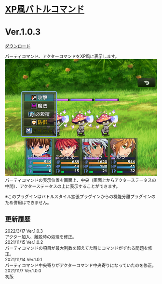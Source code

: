 # [XP風バトルコマンド](https://raw.githubusercontent.com/nuun888/MZ/master/NUUN_XPBattleCommand.js)
# Ver.1.0.3
[ダウンロード](https://raw.githubusercontent.com/nuun888/MZ/master/NUUN_XPBattleCommand.js)

パーティコマンド、アクターコマンドをXP風に表示します。  
![画像](img/XPBattleCommand2.png)  
パーティコマンドの表示位置を画面上、中央（画面上からアクターステータスの中間）、アクターステータスの上に表示することができます。  

※このプラグインはバトルスタイル拡張プラグインからの機能分離プラグインのため併用はできません。

## 更新履歴
2022/3/17 Ver.1.0.3  
アクター加入、離脱時の処理を修正。  
2021/11/15 Ver.1.0.2  
パーティコマンドの項目が最大列数を超えてた時にコマンドがずれる問題を修正。  
2021/11/14 Ver.1.0.1  
パーティコマンド中央寄りがアクターコマンド中央寄りになっていたのを修正。  
2021/11/7 Ver.1.0.0  
初版  
